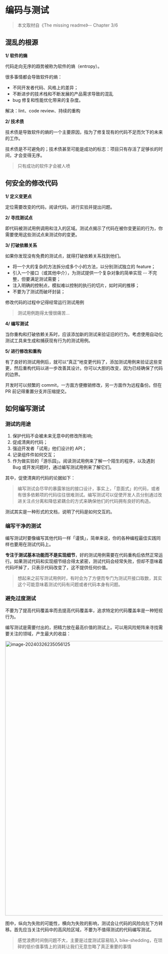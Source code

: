 # 编码与测试

> 本文取材自《The missing readme》-- Chapter 3/6

## 混乱的根源

**1/ 软件的熵**

代码走向无序的趋势被称为软件的熵（entropy）。

很多事情都会导致软件的熵：

- 不同开发者代码、风格上的差异；
- 不断进步的技术栈和不断发展的产品需求导致的混乱
- bug 修复和性能优化带来的复杂度。

解决：lint、code review、持续的重构

**2/ 技术债**

技术债是导致软件的熵的一个主要原因，指为了修复现有的代码不足而欠下的未来的工作。

技术债是不可避免的；技术债甚至可能是成功的标志：项目只有存活了足够长的时间，才会变得无序。

> 只有成功的软件才会被人喷

## 何安全的修改代码

**1/ 定义变更点**

定位需要改变的代码，阅读代码，进行实验并提出问题。

**2/ 寻找测试点**

即代码被测试用例调用和注入的区域。测试点揭示了代码在被你变更前的行为，你需要使用这些测试点来测试你的变更。

**3/ 打破依赖关系**

如果你发现没有免费的测试点，就得打破依赖关系找到他们。

- 将一个大的复杂的方法拆分成多个小的方法，以分别测试独立的 feature；
- 引入一个接口（或其他中介），为测试提供一个复杂对象的简单实现 -- 不完整，但要满足测试需要；
- 注入明确的控制点，模拟难以控制的执行的切片，如时间的推移；
- 不要为了测试而破坏封装；

修改代码的过程中记得经常运行测试用例

> 测试用例跑得太慢很痛苦...

**4/ 编写测试**

当你重构和打破依赖关系时，应该添加新的测试来验证旧的行为。考虑使用自动化测试工具来生成和捕获现有行为的测试用例。

**5/ 进行修改和重构**

有了良好的测试用例后，就可以“真正”地变更代码了，添加测试用例来验证这些变更，然后重构代码以进一步改善其设计。你可以大胆的改变，因为已经确保了代码的边界。

开发时可以频繁的 commit，一方面方便撤销修改，另一方面作为远程备份。但在 PR 前记得重置分支并压缩提交。


## 如何编写测试

### 测试的用途

1. 保护代码不会被未来无意中的修改所影响;
2. 促成清爽的代码；
3. 强迫开发者「试用」他们设计的 API；
4. 记录组件件如何交互；
5. 作为做实验的「游乐园」。阅读测试用例来了解一个陌生的程序，以及遇到 Bug 或开发问题时，通过编写测试用例来了解它们。

其中，促使清爽的代码的论据如下：

> 编写测试会尽早的暴露笨拙的接口设计，事实上，「意面式」的代码，或者有很多依赖项的代码往往很难测试。编写测试可以促使开发人员分别通过改进关注点分离和降低紧耦合的方式来确保他们的代码拥有良好的构造。



测试其实是一种形式的文档，说明了代码是如何交互的。

### 编写干净的测试

编写测试时要像编写其他代码一样「谨慎」，简单来说，你的各种编程最佳实践同样也要用在测试代码上。

**专注于测试基本功能而不是实现细节**，好的测试用例需要在代码重构后依然正常运行。如果测试代码和实现细节结合得太紧密，测试代码会经常失败，但却不意味着代码坏掉了，只表示代码改变了，这不提供任何价值。



> 想起来之前写测试用例时，有时会为了方便而专门为测试开接口取数，其实这个可能意味着测试代码有问题或者代码本身有问题。



### 避免过度测试

不要为了提高代码覆盖率而去提高代码覆盖率，追求特定的代码覆盖率是一种短视行为。

编写测试是需要付出的，把精力放在最高价值的测试上。可以用风险矩阵来寻找需要关注的领域，产生最大的收益：

<img width="876" alt="image-20240326235056125" src="https://github.com/winterggg/blog/assets/92662575/26b20aff-1f07-43f3-b63e-2cf339fb3861">

图中，纵向为失败的可能性，横向为失败的影响，测试会让代码的风险向左下方转移。首先应当关注代码中的高风险区域，不要为不值得测试的代码编写测试。

> 感觉浪费时间倒问题不大，主要是过度测试容易陷入 bike-shedding，在琐碎的低价值事情上的消耗让我们无意忽略了真正重要的事情
